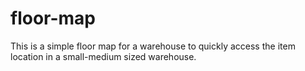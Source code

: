 # floor-map
This is a simple floor map for a warehouse to quickly access the item location in a small-medium sized warehouse.